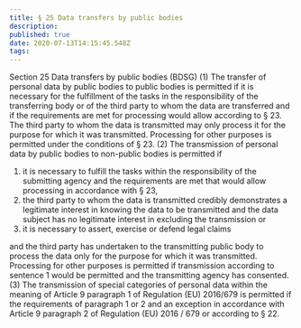 ```yaml
---
title: § 25 Data transfers by public bodies
description: 
published: true
date: 2020-07-13T14:15:45.548Z
tags: 
---
```


Section 25 Data transfers by public bodies (BDSG)
(1) The transfer of personal data by public bodies to public bodies is permitted if it is necessary for the fulfillment of the tasks in the responsibility of the transferring body or of the third party to whom the data are transferred and if the requirements are met for processing would allow according to § 23. The third party to whom the data is transmitted may only process it for the purpose for which it was transmitted. Processing for other purposes is permitted under the conditions of § 23.
(2) The transmission of personal data by public bodies to non-public bodies is permitted if
1. it is necessary to fulfill the tasks within the responsibility of the submitting agency and the requirements are met that would allow processing in accordance with § 23,
2. the third party to whom the data is transmitted credibly demonstrates a legitimate interest in knowing the data to be transmitted and the data subject has no legitimate interest in excluding the transmission or
3. it is necessary to assert, exercise or defend legal claims

and the third party has undertaken to the transmitting public body to process the data only for the purpose for which it was transmitted. Processing for other purposes is permitted if transmission according to sentence 1 would be permitted and the transmitting agency has consented.
(3) The transmission of special categories of personal data within the meaning of Article 9 paragraph 1 of Regulation (EU) 2016/679 is permitted if the requirements of paragraph 1 or 2 and an exception in accordance with Article 9 paragraph 2 of Regulation (EU) 2016 / 679 or according to § 22.